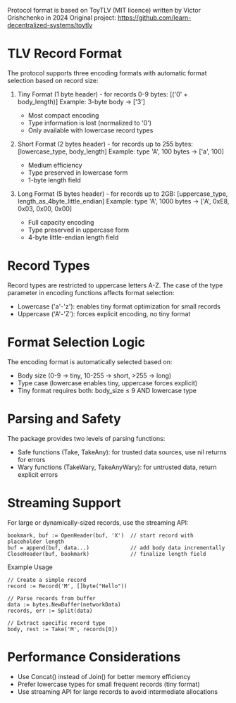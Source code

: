 Protocol format is based on ToyTLV (MIT licence) written by Victor Grishchenko in 2024
Original project: https://github.com/learn-decentralized-systems/toytlv

# TLV Record Format

The protocol supports three encoding formats with automatic format selection based on record size:

1.  Tiny Format (1 byte header) - for records 0-9 bytes:
    [('0' + body_length)]
    Example: 3-byte body → ['3']

    - Most compact encoding
    - Type information is lost (normalized to '0')
    - Only available with lowercase record types

2.  Short Format (2 bytes header) - for records up to 255 bytes:
    [lowercase_type, body_length]
    Example: type 'A', 100 bytes → ['a', 100]

    - Medium efficiency
    - Type preserved in lowercase form
    - 1-byte length field

3.  Long Format (5 bytes header) - for records up to 2GB:
    [uppercase_type, length_as_4byte_little_endian]
    Example: type 'A', 1000 bytes → ['A', 0xE8, 0x03, 0x00, 0x00]
    - Full capacity encoding
    - Type preserved in uppercase form
    - 4-byte little-endian length field

# Record Types

Record types are restricted to uppercase letters A-Z. The case of the type parameter
in encoding functions affects format selection:

- Lowercase ('a'-'z'): enables tiny format optimization for small records
- Uppercase ('A'-'Z'): forces explicit encoding, no tiny format

# Format Selection Logic

The encoding format is automatically selected based on:

- Body size (0-9 → tiny, 10-255 → short, >255 → long)
- Type case (lowercase enables tiny, uppercase forces explicit)
- Tiny format requires both: body_size ≤ 9 AND lowercase type

# Parsing and Safety

The package provides two levels of parsing functions:

- Safe functions (Take, TakeAny): for trusted data sources, use nil returns for errors
- Wary functions (TakeWary, TakeAnyWary): for untrusted data, return explicit errors

# Streaming Support

For large or dynamically-sized records, use the streaming API:

    bookmark, buf := OpenHeader(buf, 'X')  // start record with placeholder length
    buf = append(buf, data...)             // add body data incrementally
    CloseHeader(buf, bookmark)             // finalize length field

Example Usage

    // Create a simple record
    record := Record('M', []byte("Hello"))

    // Parse records from buffer
    data := bytes.NewBuffer(networkData)
    records, err := Split(data)

    // Extract specific record type
    body, rest := Take('M', records[0])

# Performance Considerations

- Use Concat() instead of Join() for better memory efficiency
- Prefer lowercase types for small frequent records (tiny format)
- Use streaming API for large records to avoid intermediate allocations
